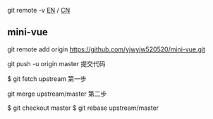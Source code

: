git remote -v
[EN](README.md) / [CN](README.md)
## mini-vue

git remote add origin https://github.com/yjwyjw520520/mini-vue.git

git push -u origin master     提交代码

$ git fetch upstream   第一步

git merge upstream/master  第二步


$ git checkout master
$ git rebase upstream/master
